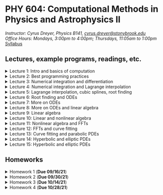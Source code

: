 # PHY 604: Computational Methods in Physics and Astrophysics II
*Instructor: Cyrus Dreyer, Physics B141, cyrus.dreyer@stonybrook.edu*  
*Office Hours: Mondays, 3:00pm to 4:00pm; Thursdays, 11:05am to 1:00pm*  
[Syllabus](./Teaching/Phys604_Fall2021/PHY604_Fall2021_Dreyer.pdf)

## Lectures, example programs, readings, etc.

<details>
  <summary>Lecture 1: Intro and basics of computation</summary>

<ul>
  <li><a href="./Teaching/Phys604_Fall2021/Lecture1/Lecture1.pdf" target="_blank" rel="noopener noreferrer">Lecture 1 slides</a> </li>
  <li> Readings: </li>
  <ul>
  <li> <a href="https://dl.acm.org/doi/10.1145/103162.103163" target="_blank" rel="noopener noreferrer">What every computer scientist should know about floating-point arithmetic</a> </li>
  <li> <a href="https://en.wikipedia.org/wiki/Floating-point_arithmetic" target="_blank" rel="noopener noreferrer">Wikipedia page on the Floating Point</a> </li>
  <li> <a href="https://en.wikipedia.org/wiki/Kahan_summation_algorithm" target="_blank" rel="noopener noreferrer">Wikipedia page on the Kahan Summation Algorithm</a> </li>
  </ul>
  <li> Example programs: </li>
       <ul>
         <li><a href="./Teaching/Phys604_Fall2021/Lecture1/factorial.f08" target="_blank" rel="noopener noreferrer">Fortran program for calcuating factorial</a> </li>
         <li><a href="./Teaching/Phys604_Fall2021/Lecture1/factorial.py" target="_blank" rel="noopener noreferrer">Python program for calcuating factorial</a> </li>
         <li><a href="./Teaching/Phys604_Fall2021/Lecture1/machine_e.f08" target="_blank" rel="noopener noreferrer">Fortran program for finding machine $\epsilon$</a> </li>
	 <li> <a href="./Teaching/Phys604_Fall2021/Lecture1/exp.f08" target="_blank" rel="noopener noreferrer">Fortran program for calculating an expoential via Taylor expansion</a> </li>
</ul>
</ul>
</details>

<details>
  <summary>Lecture 2: Best programming practices</summary>

<ul>
  <li><a href="./Teaching/Phys604_Fall2021/Lecture2/Lecture2.pdf" target="_blank" rel="noopener noreferrer">Lecture 2 slides</a> </li>
  <li> Readings: </li>
  <ul>
  <li> <a href="https://en.wikipedia.org/wiki/Make_(software)" target="_blank" rel="noopener noreferrer">Wikipedia artical on makefiles</a> </li>
  <li> <a href="https://git-scm.com/book/en/v2" target="_blank" rel="noopener noreferrer">Pro Git online book</a> </li>
  <li> <a href="https://www.fortran90.org/src/best-practices.html" target="_blank" rel="noopener noreferrer">Fortran best practices</a> </li>
  <li> <a href="https://arxiv.org/pdf/1609.00037.pdf">Good Enough Practices in Scientific Computing</a> </li>
  </ul>
  <li> Example programs: </li>
       <ul>
         <li><a href="./Teaching/Phys604_Fall2021/Lecture2/makefile_example.tar.gz" target="_blank" rel="noopener noreferrer">Fortran makefile example</a> </li>
         <li><a href="./Teaching/Phys604_Fall2021/Lecture2/matrix_inv_tst.py" target="_blank" rel="noopener noreferrer">Python matrix inversion unit test example</a> </li>
	 <li> <a href="./Teaching/Phys604_Fall2021/Lecture2/bounds.cpp" target="_blank" download rel="noopener noreferrer">C++ program that runs over bounds</a> </li>
</ul>
</ul>
</details>

<details>
  <summary>Lecture 3: Numerical integration and differentiation</summary>

<ul>
  <li><a href="./Teaching/Phys604_Fall2021/Lecture3/Lecture3.pdf" target="_blank" rel="noopener noreferrer">Lecture 3 slides</a> </li>
  <li> Readings: </li>
  <ul>
  <li> <a href="https://en.wikipedia.org/wiki/Finite_difference_coefficient" target="_blank" rel="noopener noreferrer">Wikipedia page of finite difference coefficients</a> </li>
  <li> <a href="http://www.holoborodko.com/pavel/numerical-methods/numerical-derivative/central-differences/" target="_blank" rel="noopener noreferrer">Blog on numerical differentiation</a> </li>
  </ul>
  <li> Example programs: </li>
       <ul>
         <li><a href="./Teaching/Phys604_Fall2021/Lecture3/Finite_diff_deriv.ipynb" target="_blank" rel="noopener noreferrer">Jupyter notebook exploring numerical differentiation of exp(x)</a> </li>
         <li><a href="./Teaching/Phys604_Fall2021/Lecture3/fres_int_multi_file.tar.gz" target="_blank" rel="noopener noreferrer">Fortran program to compare NC quadrature numerical Fresnel integration</a> </li>
</ul>
</ul>
</details>

<details>
  <summary>Lecture 4: Numerical integration and Lagrange interpolation</summary>

<ul>
  <li><a href="./Teaching/Phys604_Fall2021/Lecture4/Lecture4.pdf" target="_blank" rel="noopener noreferrer">Lecture 4 slides</a> </li>
  <li> Readings: </li>
  <ul>
  <li> <a href="https://en.wikipedia.org/wiki/Chebyshev_nodes" target="_blank" rel="noopener noreferrer">Wikipedia article on Chebyshev nodes</a> </li>
  <li> <a href="https://people.maths.ox.ac.uk/trefethen/mythspaper.pdf" target="_blank" rel="noopener noreferrer">Myths about polynomial interpolation</a> </li>
  </ul>
  <li> Example programs: </li>
       <ul>
         <li><a href="./Teaching/Phys604_Fall2021/Lecture4/lagrange_poly.ipynb" target="_blank" rel="noopener noreferrer">Jupyter notebook exploring Lagrange Polynomial interpolation</a> </li>
</ul>
</ul>
</details>

<details>
  <summary>Lecture 5: Lagrange interpolation, cubic splines, root finding </summary>

<ul>
  <li><a href="./Teaching/Phys604_Fall2021/Lecture5/Lecture5.pdf" target="_blank" rel="noopener noreferrer">Lecture 5 slides</a> </li>
  <li> Readings: </li>
  <ul>
  <li> <a href="https://en.wikipedia.org/wiki/Root-finding_algorithms" target="_blank" rel="noopener noreferrer">Wikipedia page on root finding</a> </li>
  </ul>
  <li> Example programs: </li>
       <ul>
         <li><a href="./Teaching/Phys604_Fall2021/Lecture5/cubic_spline.ipynb" target="_blank" rel="noopener noreferrer">Jupyter notebook exploring cubic splines</a> </li>
         <li><a href="./Teaching/Phys604_Fall2021/Lecture5/NR_root.f08" target="_blank" rel="noopener noreferrer">Fortran program implementing an example of the Newton-Raphson method</a> </li>
</ul>
</ul>
</details>

<details>
  <summary>Lecture 6: Root finding and ODEs </summary>

<ul>
  <li><a href="./Teaching/Phys604_Fall2021/Lecture6/Lecture6.pdf" target="_blank" rel="noopener noreferrer">Lecture 6 slides</a> </li>
  <li> Example programs: </li>
       <ul>
         <li><a href="./Teaching/Phys604_Fall2021/Lecture6/euler_orbit.f08" target="_blank" rel="noopener noreferrer">Fortran implementation of Euler method for orbital problem</a> </li>
         <li><a href="./Teaching/Phys604_Fall2021/Lecture6/rk2_orbit.f08" target="_blank" rel="noopener noreferrer">Fortran implementation of 2nd order RK method for orbital problem</a> </li>
         <li><a href="./Teaching/Phys604_Fall2021/Lecture6/rk4_orbit.f08" target="_blank" rel="noopener noreferrer">Fortran implementation of 4th order RK method for orbital problem</a> </li>
	<li><a href="./Teaching/Phys604_Fall2021/Lecture6/adapt_rk4.tar.gz" target="_blank" rel="noopener noreferrer">Fortran implementation of 4th order adaptive RK method for orbital problem</a> </li>

</ul>
</ul>
</details>

<details>
  <summary>Lecture 7: More on ODEs </summary>

<ul>
  <li><a href="./Teaching/Phys604_Fall2021/Lecture7/Lecture7.pdf" target="_blank" rel="noopener noreferrer">Lecture 7 slides</a> </li>
</ul>

</details>


<details>
  <summary>Lecture 8: More on ODEs and linear algebra </summary>
  
<ul>
  <li><a href="./Teaching/Phys604_Fall2021/Lecture8/Lecture8.pdf" target="_blank" rel="noopener noreferrer">Lecture 8 slides</a> </li>
  <li> Example programs: </li>
       <ul>
         <li><a href="./Teaching/Phys604_Fall2021/Lecture8/Bulirsch_Stoer_orbit.tar.gz" target="_blank" rel="noopener noreferrer">Fortran implementation of Bulirsch-Stoer method for orbital problem</a> </li>
         <li><a href="./Teaching/Phys604_Fall2021/Lecture8/thrown_ball.ipynb" target="_blank" rel="noopener noreferrer">Jupyter notebook for thrown ball boundary-value problem</a> </li>
         <li><a href="./Teaching/Phys604_Fall2021/Lecture8/square_well.ipynb" target="_blank" rel="noopener noreferrer">Jupyter notebook for 1D Schrodinger equation in a well</a> </li>
	<li><a href="./Teaching/Phys604_Fall2021/Lecture8/Matrix_manipulations.ipynb" target="_blank" rel="noopener noreferrer">Jupyter notebook for Laplace expansion and Cramer's rule</a> </li>
	<li><a href="./Teaching/Phys604_Fall2021/Lecture8/gauss_elimination.ipynb" target="_blank" rel="noopener noreferrer">Jupyter notebook for Gaussian elimination and applications</a> </li>

</ul>
</ul>
</details>

<details>
  <summary>Lecture 9: Linear algebra </summary>
  
<ul>
  <li><a href="./Teaching/Phys604_Fall2021/Lecture9/Lecture9.pdf" target="_blank" rel="noopener noreferrer">Lecture 9 slides</a> </li>
</ul>
</details>

<details>
  <summary>Lecture 10: Linear and nonlinear algebra </summary>
  
<ul>
  <li><a href="./Teaching/Phys604_Fall2021/Lecture10/Lecture10.pdf" target="_blank" rel="noopener noreferrer">Lecture 10 slides</a> </li>
  <li> Readings: </li>
  <ul>
  <li><a href="./Teaching/Phys604_Fall2021/Lecture10/painless-conjugate-gradient.pdf" target="_blank" rel="noopener noreferrer">“An Introduction to the Conjugate Gradient Method Without the Agonizing Pain,” Jonathan Richard Shewchuk</a> </li>
  </ul>
  <li> Example programs: </li>
       <ul>
         <li><a href="./Teaching/Phys604_Fall2021/Lecture10/Jacobi_Method.ipynb" target="_blank" rel="noopener noreferrer">Jupyter notebook: Jacobi Method</a> </li>
         <li><a href="./Teaching/Phys604_Fall2021/Lecture10/QR_decomp.ipynb" target="_blank" rel="noopener noreferrer">Jupyter notebook: QR decomposition</a> </li>
         <li><a href="./Teaching/Phys604_Fall2021/Lecture10/LorenzSteadyState.ipynb" target="_blank" rel="noopener noreferrer">Jupyter notebook: Finding the steady state of the Lorenz system</a> </li>
	<li><a href="./Teaching/Phys604_Fall2021/Lecture10/Steep_descent.ipynb" target="_blank" rel="noopener noreferrer">Jupyter notebook: Steepest descent example</a> </li>
	
</ul>
</ul>
</details>

<details>
  <summary>Lecture 11: Nonlinear algebra and FFTs </summary>
  
<ul>
  <li><a href="./Teaching/Phys604_Fall2021/Lecture11/Lecture11.pdf" target="_blank" rel="noopener noreferrer">Lecture 11 slides</a> </li>
  <li> Readings: </li>
  <ul>
  <li><a href="https://en.wikipedia.org/wiki/Discrete_Fourier_transform" target="_blank" rel="noopener noreferrer">Wikipedia page on DFT</a> </li>
  </ul>
  <li> Example programs: </li>
       <ul>
         <li><a href="./Teaching/Phys604_Fall2021/Lecture11/dft.ipynb" target="_blank" rel="noopener noreferrer">Jupyter notebook: Discrete Fourier Transform</a> </li>
         <li><a href="./Teaching/Phys604_Fall2021/Lecture11/fft.ipynb" target="_blank" rel="noopener noreferrer">Jupyter notebook: Fast Fourier Transform</a> </li>
	
</ul>
</ul>
</details>

<details>
  <summary>Lecture 12: FFTs and curve fitting </summary>
  
<ul>
  <li><a href="./Teaching/Phys604_Fall2021/Lecture12/Lecture12.pdf" target="_blank" rel="noopener noreferrer">Lecture 12 slides</a> </li>
  <li> Readings: </li>
  <ul>
  <li><a href="https://en.wikipedia.org/wiki/Variance" target="_blank" rel="noopener noreferrer">Wikipedia page on Variance</a> </li>
  <li><a href="https://en.wikipedia.org/wiki/Propagation_of_uncertainty" target="_blank" rel="noopener noreferrer">Wikipedia page on propagation of errors</a> </li>
  </ul>
  <li> Example programs: </li>
       <ul>
         <li><a href="./Teaching/Phys604_Fall2021/Lecture12/least_square.ipynb" target="_blank" rel="noopener noreferrer">Jupyter notebook: Least Squares</a> </li>
	
</ul>
</ul>
</details>

<details>
  <summary>Lecture 13: Curve fitting and parabolic PDEs</summary>
  
<ul>
  <li><a href="./Teaching/Phys604_Fall2021/Lecture13/Lecture13.pdf" target="_blank" rel="noopener noreferrer">Lecture 13 slides</a> </li>
  <li> Example programs: </li>
       <ul>
         <li><a href="./Teaching/Phys604_Fall2021/Lecture13/Diffusion_FTCS.ipynb" target="_blank" rel="noopener noreferrer">Jupyter notebook: Diffusion equations solved with FTCS</a> </li>
	
</ul>
</ul>
</details>

<details>
  <summary>Lecture 14: Hyperbolic and elliptic PDEs </summary>

<ul>
  <li><a href="./Teaching/Phys604_Fall2021/Lecture14/Lecture14.pdf" target="_blank" rel="noopener noreferrer">Lecture 14 slides</a> </li>
  <li> Readings: </li>
  <ul>
  <li><a href="http://bender.astro.sunysb.edu/hydro_by_example/CompHydroTutorial.pdf">Mike Zingale's notes on computational hydrodynamics</a> </li>
  </ul>
  <li> Example programs: </li>
       <ul>
         <li><a href="./Teaching/Phys604_Fall2021/Lecture14/advect.ipynb" target="_blank" rel="noopener noreferrer">Jupyter notebook: Solving the advection equation</a> </li>
         <li><a href="./Teaching/Phys604_Fall2021/Lecture14/traffic.ipynb" target="_blank" rel="noopener noreferrer">Jupyter notebook: Solving the inviscid Burger's equation for traffic flow</a> </li>

</ul>
</ul>
</details>

<details>
  <summary>Lecture 15: Hyperbolic and elliptic PDEs </summary>

<ul>
  <li><a href="./Teaching/Phys604_Fall2021/Lecture15/Lecture15.pdf" target="_blank" rel="noopener noreferrer">Lecture 15 slides</a> </li>
</ul>
</details>


## Homeworks

<details>
  <summary>Homework 1 (<b>Due 09/16/21</b>)</summary>

<ul>
  <li><a href="./Teaching/Phys604_Fall2021/Homework1/homework1.pdf" target="_blank" rel="noopener noreferrer">Homework 1</a> </li>
  <li><a href="https://github.com/Dreyer-Research-Group/Dreyer-Research-Group.github.io/blob/main/Teaching/Phys604_Fall2021/Homework1/README.md">Instructions</a> </li>
</ul>
</details>
<details>
  <summary>Homework 2 (<b>Due 09/30/21</b>)</summary>

<ul>
  <li><a href="./Teaching/Phys604_Fall2021/Homework2/homework2.pdf" target="_blank" rel="noopener noreferrer">Homework 2</a> </li>
  <li><a href="./Teaching/Phys604_Fall2021/Homework2/README.md">Instructions</a> </li>
</ul>
</details>
<details>
  <summary>Homework 3 (<b>Due 10/14/21</b>)</summary>

<ul>
  <li><a href="./Teaching/Phys604_Fall2021/Homework3/homework3.pdf" target="_blank" rel="noopener noreferrer">Homework 3</a> </li>
  <li><a href="./Teaching/Phys604_Fall2021/Homework3/README.md">Instructions</a> </li>
</ul>
</details>
<details>
  <summary>Homework 4 (<b>Due 10/28/21</b>)</summary>

<ul>
  <li><a href="./Teaching/Phys604_Fall2021/Homework4/homework4.pdf" target="_blank" rel="noopener noreferrer">Homework 4</a> </li>
  <li><a href="./Teaching/Phys604_Fall2021/Homework4/README.md">Instructions</a> </li>
</ul>
</details>